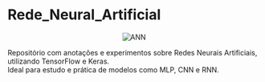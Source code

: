 # Rede_Neural_Artificial

<p align="center">
  <img src="https://sigmoidal.ai/wp-content/uploads/2022/05/neural_nets.png" alt="ANN">
</p>


Repositório com anotações e experimentos sobre Redes Neurais Artificiais, utilizando TensorFlow e Keras. <br>
Ideal para estudo e prática de modelos como MLP, CNN e RNN.
